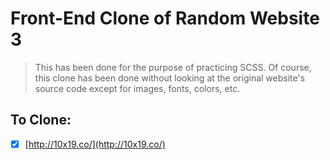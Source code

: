 # Front-End Clone of Random Website 3

> This has been done for the purpose of practicing SCSS.
> Of course, this clone has been done without looking at the original website's source code except for images, fonts, colors, etc.

## To Clone:

- [x] [http://10x19.co/](http://10x19.co/)